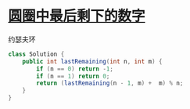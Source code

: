 # [圆圈中最后剩下的数字](https://leetcode-cn.com/problems/yuan-quan-zhong-zui-hou-sheng-xia-de-shu-zi-lcof/)

约瑟夫环

```java
class Solution {
    public int lastRemaining(int n, int m) {
        if (n == 0) return -1;
        if (n == 1) return 0;
        return (lastRemaining(n - 1, m) +  m) % n;
    }
}
```
